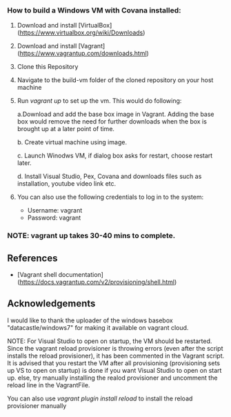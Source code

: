 ### How to build a Windows VM with Covana installed:

  1.  Download and install [VirtualBox] (https://www.virtualbox.org/wiki/Downloads)
  2.  Download and install [Vagrant] (https://www.vagrantup.com/downloads.html)
  3.  Clone this Repository
  4.  Navigate to the build-vm folder of the cloned repository on your host machine
  5.  Run *vagrant up* to set up the vm. This would do following:

        a.Download and add the base box image in Vagrant. Adding the base box would remove the need 
        for further downloads when the box is brought up at a later point of time.

        b. Create virtual machine using image.

        c. Launch Winodws VM, if dialog box asks for restart, choose restart later.

        d. Install Visual Studio, Pex, Covana and downloads files such as installation, youtube video link etc.

  6.  You can also use the following credentials to log in to the system:
      *  Username: vagrant
      *  Password: vagrant
      
### NOTE: vagrant up takes 30-40 mins to complete.
## References
  *  [Vagrant shell documentation] (https://docs.vagrantup.com/v2/provisioning/shell.html)

## Acknowledgements
I would like to thank the uploader of the windows basebox "datacastle/windows7" for making it available on vagrant cloud.

NOTE: For Visual Studio to open on startup, the VM should be restarted. Since the vagrant reload provisioner is throwing errors (even after the script installs the reload provisioner), it has been commented in the Vagrant script. It is advised that you restart the VM after all provisioning (provisioning sets up VS to open on startup) is done if you want Visual Studio to open on start up. else, try manually installing the realod provisioner and uncomment the reload line in the VagrantFile. 

You can also use *vagrant plugin install reload* to install the reload provisioner manually 
